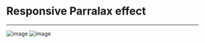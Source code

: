 # Responsive Parralax effect
-------------------------------
![image](https://github.com/Mike-Vazovskiy/responsive-parallax/assets/68296867/2625b395-8569-4a32-8261-cffad50c5fe3)
![image](https://github.com/Mike-Vazovskiy/responsive-parallax/assets/68296867/333e2d91-4753-405f-9127-8beb4dff9d9b)
